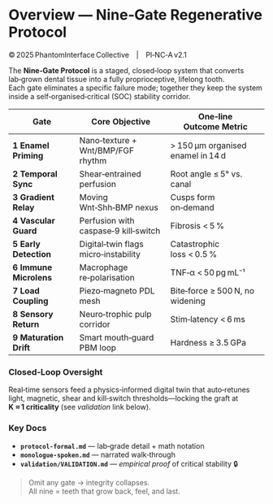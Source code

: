 # Overview — Nine‑Gate Regenerative Protocol
© 2025 PhantomInterface Collective | PI‑NC‑A v2.1  

The **Nine‑Gate Protocol** is a staged, closed‑loop system that converts
lab‑grown dental tissue into a fully proprioceptive, lifelong tooth.  
Each gate eliminates a specific failure mode; together they keep the system
inside a self‑organised‑critical (SOC) stability corridor.

| Gate | Core Objective | One‑line Outcome Metric |
|------|----------------|-------------------------|
| **1 Enamel Priming** | Nano‑texture + Wnt/BMP/FGF rhythm | > 150 µm organised enamel in 14 d |
| **2 Temporal Sync**  | Shear‑entrained perfusion | Root angle ≤ 5° vs. canal |
| **3 Gradient Relay** | Moving Wnt‑Shh‑BMP nexus | Cusps form on‑demand |
| **4 Vascular Guard** | Perfusion with caspase‑9 kill‑switch | Fibrosis < 5 % |
| **5 Early Detection** | Digital‑twin flags micro‑instability | Catastrophic loss < 0.5 % |
| **6 Immune Microlens** | Macrophage re‑polarisation | TNF‑α < 50 pg mL⁻¹ |
| **7 Load Coupling** | Piezo‑magneto PDL mesh | Bite‑force ≥ 500 N, no widening |
| **8 Sensory Return** | Neuro‑trophic pulp corridor | Stim‑latency < 6 ms |
| **9 Maturation Drift** | Smart mouth‑guard PBM loop | Hardness ≥ 3.5 GPa |

### Closed‑Loop Oversight  
Real‑time sensors feed a physics‑informed digital twin that auto‑retunes
light, magnetic, shear and kill‑switch thresholds—locking the graft at  
**K ≈ 1 criticality** (see *validation* link below).

### Key Docs  
* **`protocol-formal.md`** — lab‑grade detail + math notation  
* **`monologue-spoken.md`** — narrated walk‑through  
* **`validation/VALIDATION.md`** — *empirical proof* of critical stability 🔒

> Omit any gate → integrity collapses.  
> All nine = teeth that grow back, feel, and last.
